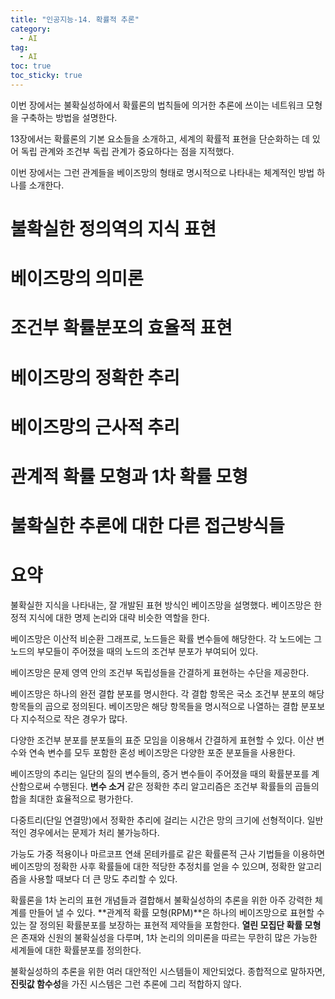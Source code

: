 ```yaml
---
title: "인공지능-14. 확률적 추론"
category:
  - AI
tag:
  - AI
toc: true
toc_sticky: true
---
```


이번 장에서는 불확실성하에서 확률론의 법칙들에 의거한 추론에 쓰이는 네트워크 모형을 구축하는 방법을 설명한다.

13장에서는 확률론의 기본 요소들을 소개하고, 세계의 확률적 표현을 단순화하는 데 있어 독립 관계와 조건부 독립 관계가 중요하다는 점을 지적했다.

이번 장에서는 그런 관계들을 베이즈망의 형태로 명시적으로 나타내는 체계적인 방법 하나를 소개한다.




# 불확실한 정의역의 지식 표현



# 베이즈망의 의미론



# 조건부 확률분포의 효율적 표현



# 베이즈망의 정확한 추리




# 베이즈망의 근사적 추리



# 관계적 확률 모형과 1차 확률 모형



# 불확실한 추론에 대한 다른 접근방식들











# 요약

불확실한 지식을 나타내는, 잘 개발된 표현 방식인 베이즈망을 설명했다. 베이즈망은 한정적 지식에 대한 명제 논리와 대략 비슷한 역할을 한다.

베이즈망은 이산적 비순환 그래프로, 노드들은 확률 변수들에 해당한다. 각 노드에는 그 노드의 부모들이 주어졌을 때의 노드의 조건부 분포가 부여되어 있다.

베이즈망은 문제 영역 안의 조건부 독립성들을 간결하게 표현하는 수단을 제공한다.

베이즈망은 하나의 완전 결합 분포를 명시한다. 각 결합 항목은 국소 조건부 분포의 해당 항목들의 곱으로 정의된다. 베이즈망은 해당 항목들을 명시적으로 나열하는 결합 분포보다 지수적으로 작은 경우가 많다.

다양한 조건부 분포를 분포들의 표준 모임을 이용해서 간결하게 표현할 수 있다. 이산 변수와 연속 변수를 모두 포함한 혼성 베이즈망은 다양한 포준 분포들을 사용한다.

베이즈망의 추리는 일단의 질의 변수들의, 증거 변수들이 주어졌을 때의 확률분포를 계산함으로써 수행된다. **변수 소거** 같은 정확한 추리 알고리즘은 조건부 확률들의 곱들의 합을 최대한 효율적으로 평가한다.

다중트리(단일 연결망)에서 정확한 추리에 걸리는 시간은 망의 크기에 선형적이다. 일반적인 경우에서는 문제가 처리 불가능하다.

가능도 가중 적용이나 마르코프 연쇄 몬테카를로 같은 확률론적 근사 기법들을 이용하면 베이즈망의 정확한 사후 확률들에 대한 적당한 추정치를 얻을 수 있으며, 정확한 알고리즘을 사용할 때보다 더 큰 망도 추리할 수 있다.

확률론을 1차 논리의 표현 개념들과 결합해서 불확실성하의 추론을 위한 아주 강력한 체계를 만들어 낼 수 있다. **관계적 확률 모형(RPM)**은 하나의 베이즈망으로 표현할 수 있는 잘 정의된 확률분포를 보장하는 표현적 제약들을 포함한다. **열린 모집단 확률 모형**은 존재와 신원의 불확실성을 다루며, 1차 논리의 의미론을 따르는 무한히 많은 가능한 세계들에 대한 확률분포를 정의한다.

불확실성하의 추론을 위한 여러 대안적인 시스템들이 제안되었다. 종합적으로 말하자면, **진릿값 함수성**을 가진 시스템은 그런 추론에 그리 적합하지 않다.









